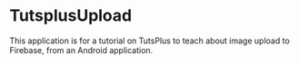 # TutsplusUpload

This application is for a tutorial on TutsPlus to teach about image upload to Firebase, from an Android application.
